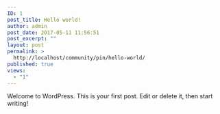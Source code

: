 ```yaml
---
ID: 1
post_title: Hello world!
author: admin
post_date: 2017-05-11 11:56:51
post_excerpt: ""
layout: post
permalink: >
  http://localhost/community/pin/hello-world/
published: true
views:
  - "1"
---
```

Welcome to WordPress. This is your first post. Edit or delete it, then start writing!
